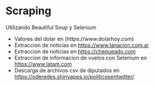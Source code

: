 # Scraping
Utilizando Beautiful Soup y Selenium

<ul>
  <li>Valores del dolar en (https://www.dolarhoy.com)</li>
  <li>Extraccion de noticias en <a href="url">https://www.lanacion.com.ar</a></li>
  <li>Extraccion de noticias en <a href="url">https://chequeado.com</a></li>
  <li>Extraccion de informacion de vuelos con Selenium en <a href="url">https://www.latam.com</a></li>
  <li>Descarga de archivos csv de diputados en <a href="url">https://oderedes.shinyapps.io/politicosentwitter/</a></li>
  
</ul>


[1]: https://www.dolarhoy.com
